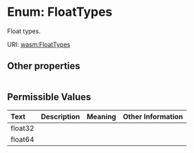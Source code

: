 
# Enum: FloatTypes


Float types.

URI: [wasm:FloatTypes](https://w3id.org/itk/wasmFloatTypes)


## Other properties

|  |  |  |
| --- | --- | --- |

## Permissible Values

| Text | Description | Meaning | Other Information |
| :--- | :---: | :---: | ---: |
| float32 |  |  |  |
| float64 |  |  |  |

